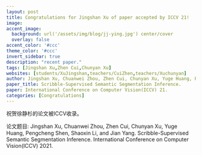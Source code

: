 ```yaml
---
layout: post
title: Congratulations for Jingshan Xu of paper accepted by ICCV 21!
image:
accent_image:
  background: url('/assets/img/blog/jj-ying.jpg') center/cover
  overlay: false
accent_color: '#ccc'
theme_color: '#ccc'
invert_sidebar: true
description: "recent paper."
tags: [Jingshan Xu,Zhen Cui,Chunyan Xu]
websites: [students/XuJingshan,teachers/CuiZhen,teachers/Xuchunyan]
author: Jingshan Xu, Chuanwei Zhou, Zhen Cui, Chunyan Xu, Yuge Huang, Pengcheng Shen, Shaoxin Li, and Jian Yang.
paper_title: Scribble-Supervised Semantic Segmentation Inference.
paper: International Conference on Computer Vision(ICCV) 21.
categories: [Congratulations]
---
```


祝贺徐静杉的论文被ICCV收录。

论文题目: Jingshan Xu, Chuanwei Zhou, Zhen Cui, Chunyan Xu, Yuge Huang, Pengcheng Shen, Shaoxin Li, and Jian Yang. Scribble-Supervised Semantic Segmentation Inference. International Conference on Computer Vision(ICCV) 2021.

